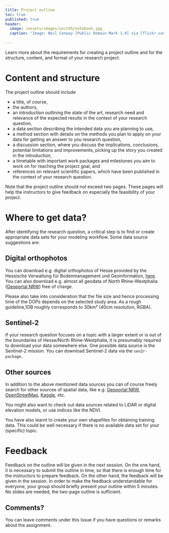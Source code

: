 ```yaml
---
title: Project outline
toc: true
published: true
header:
  image: /assets/images/unit05/notebook.jpg
  caption: "Image: Neil Conway [Public Domain Mark 1.0] via [flickr.com](https://www.flickr.com/photos/neilconway/5625707813/in/photostream/)"
 
---
```

   
Learn more about the requirements for creating a project outline and for the structure, content, and format of your research project.


# Content and structure
The project outline should include
* a title, of course, 
* the authors,
* an introduction outlining the state of the art, research need and relevance of the expected results in the context of your research question,
* a data section describing the intended data you are planning to use,
* a method section with details on the methods you plan to apply on your data for getting an answer to you research question,
* a discussion section, where you discuss the implications, conclusions, potential limitations and improvements, picking up the story you created in the introduction, 
* a timetable with important work packages and milestones you aim to work on for reaching the project goal, and 
* references on relevant scientific papers, which have been published in the context of your research question.

Note that the project outline should not exceed two pages.
These pages will help the instructors to give feedback on especially the feasibility of your project. 

# Where to get data?
After identifying the research question, a critical step is to find or create appropriate data sets for your modeling workflow.
Some data source suggestions are:


## Digital orthophotos
You can download e.g. digital orthophotos of Hesse provided by the Hessische Verwaltung für Bodenmanagement und Geoinformation, [here](https://gds.hessen.de/INTERSHOP/web/WFS/HLBG-Geodaten-Site/de_DE/-/EUR/ViewDownloadcenter-Start).
You can also download e.g. almost all geodata of North Rhine-Westphalia ([Geoportal NRW](https://www.geoportal.nrw/)) free of charge.

Please also take into consideration that the file size and hence processing time of the DOPs depends on the selected study area.
As a rough guideline,1GB roughly corresponds to 30km² (40cm resolution, RGBA).
   
   
## Sentinel-2
If your research question focuses on a topic with a larger extent or is out of the boundaries of Hesse/North Rhine-Westphalia, it is presumably required to download your data somewhere else. One possible data source is the Sentinel-2 mission. You can download Sentinel-2 data via the `sen2r-package`.
   
## Other sources
In addition to the above mentioned data sources you can of course freely search for other sources of spatial data, 
like e.g. [Geoportal NRW](https://www.geoportal.nrw/), [OpenStreetMap](https://www.openstreetmap.de/), [Kaggle](https://www.kaggle.com/), etc.

You might also want to check out data sources related to LiDAR or digital elevation models, or use indices like the NDVI.

You have also learnt to create your own shapefiles for obtaining training data. 
This could be well necessary if there is no available data set for your (specific) topic.




# Feedback
Feedback on the outline will be given in the next session. 
On the one hand, it is necessary to submit the outline in time, so that there is enough time for the instructors to prepare feedback. 
On the other hand, the feedback will be given in the session. 
In order to make the feedback understandable for everyone, your group should briefly present your outline within 5 minutes. 
No slides are needed, the two-page outline is sufficient.



## Comments?
You can leave comments under this Issue if you have questions or remarks about the assignment. 



<script src="https://utteranc.es/client.js"
        repo="GeoMOER/geoAI"
        issue-term="GeoAI_2021_unit_05_01_project_outline"
        theme="github-light"
        crossorigin="anonymous"
        async>
</script>

